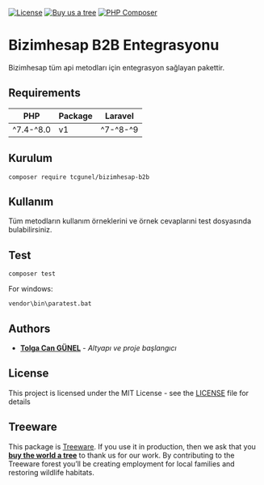 [![License](https://poser.pugx.org/tcgunel/bizimhesap-b2b/license)](https://packagist.org/packages/tcgunel/bizimhesap-b2b)
[![Buy us a tree](https://img.shields.io/badge/Treeware-%F0%9F%8C%B3-lightgreen)](https://plant.treeware.earth/tcgunel/bizimhesap-b2b)
[![PHP Composer](https://github.com/tcgunel/bizimhesap-b2b/actions/workflows/tests.yml/badge.svg)](https://github.com/tcgunel/bizimhesap-b2b/actions/workflows/tests.yml)

[comment]: <> ([![PHP Composer]&#40;https://github.com/tcgunel/bizimhesap-b2b/actions/workflows/laravel8-tests.yml/badge.svg&#41;]&#40;https://github.com/tcgunel/bizimhesap-b2b/actions/workflows/laravel8-tests.yml&#41;)

# Bizimhesap B2B Entegrasyonu
Bizimhesap tüm api metodları için entegrasyon sağlayan pakettir.

## Requirements
| PHP         | Package | Laravel  |
|-------------|---------|----------|
| ^7.4-^8.0   | v1      | ^7-^8-^9 |

## Kurulum

```
composer require tcgunel/bizimhesap-b2b
```

## Kullanım

Tüm metodların kullanım örneklerini ve örnek cevaplarıni test dosyasında bulabilirsiniz. 

## Test
```
composer test
```
For windows:
```
vendor\bin\paratest.bat
```

## Authors

* [**Tolga Can GÜNEL**](https://github.com/tcgunel) - *Altyapı ve proje başlangıcı*

[comment]: <> (See also the list of [contributors]&#40;https://github.com/freshbitsweb/laravel-log-enhancer/graphs/contributors&#41; who participated in this project.)

## License

This project is licensed under the MIT License - see the [LICENSE](LICENSE) file for details

## Treeware

This package is [Treeware](https://treeware.earth). If you use it in production, then we ask that you [**buy the world a tree**](https://plant.treeware.earth/tcgunel/bizimhesap-b2b) to thank us for our work. By contributing to the Treeware forest you’ll be creating employment for local families and restoring wildlife habitats.
